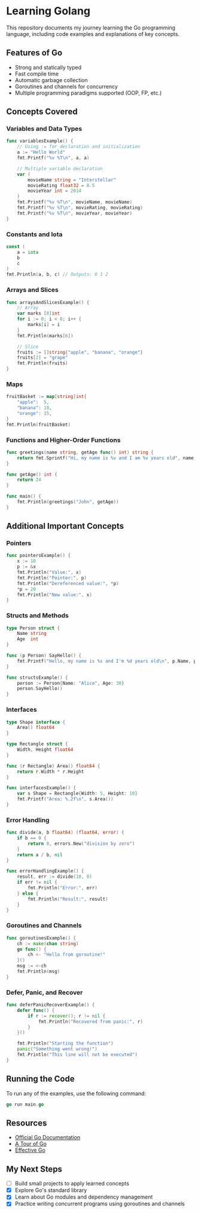 # Learning Golang

This repository documents my journey learning the Go programming language, including code examples and explanations of key concepts.

## Features of Go

- Strong and statically typed
- Fast compile time
- Automatic garbage collection
- Goroutines and channels for concurrency
- Multiple programming paradigms supported (OOP, FP, etc.)

## Concepts Covered

### Variables and Data Types

```go
func variablesExample() {
    // Using := for declaration and initialization
    a := "Hello World"
    fmt.Printf("%v %T\n", a, a)

    // Multiple variable declaration
    var (
        movieName string = "Interstellar"
        movieRating float32 = 8.5
        movieYear int = 2014
    )
    fmt.Printf("%v %T\n", movieName, movieName)
    fmt.Printf("%v %T\n", movieRating, movieRating)
    fmt.Printf("%v %T\n", movieYear, movieYear)
}
```

### Constants and Iota

```go
const (
    a = iota
    b
    c
)
fmt.Println(a, b, c) // Outputs: 0 1 2
```

### Arrays and Slices

```go
func arraysAndSlicesExample() {
    // Array
    var marks [8]int
    for i := 0; i < 8; i++ {
        marks[i] = i
    }
    fmt.Println(marks[6])

    // Slice
    fruits := []string{"apple", "banana", "orange"}
    fruits[2] = "grape"
    fmt.Println(fruits)
}
```

### Maps

```go
fruitBasket := map[string]int{
    "apple":  5,
    "banana": 10,
    "orange": 15,
}
fmt.Println(fruitBasket)
```

### Functions and Higher-Order Functions

```go
func greetings(name string, getAge func() int) string {
    return fmt.Sprintf("Hi, my name is %v and I am %v years old", name, getAge())
}

func getAge() int {
    return 24
}

func main() {
    fmt.Println(greetings("John", getAge))
}
```

## Additional Important Concepts

### Pointers

```go
func pointersExample() {
    x := 10
    p := &x
    fmt.Println("Value:", x)
    fmt.Println("Pointer:", p)
    fmt.Println("Dereferenced value:", *p)
    *p = 20
    fmt.Println("New value:", x)
}
```

### Structs and Methods

```go
type Person struct {
    Name string
    Age  int
}

func (p Person) SayHello() {
    fmt.Printf("Hello, my name is %s and I'm %d years old\n", p.Name, p.Age)
}

func structsExample() {
    person := Person{Name: "Alice", Age: 30}
    person.SayHello()
}
```

### Interfaces

```go
type Shape interface {
    Area() float64
}

type Rectangle struct {
    Width, Height float64
}

func (r Rectangle) Area() float64 {
    return r.Width * r.Height
}

func interfacesExample() {
    var s Shape = Rectangle{Width: 5, Height: 10}
    fmt.Printf("Area: %.2f\n", s.Area())
}
```

### Error Handling

```go
func divide(a, b float64) (float64, error) {
    if b == 0 {
        return 0, errors.New("division by zero")
    }
    return a / b, nil
}

func errorHandlingExample() {
    result, err := divide(10, 0)
    if err != nil {
        fmt.Println("Error:", err)
    } else {
        fmt.Println("Result:", result)
    }
}
```

### Goroutines and Channels

```go
func goroutinesExample() {
    ch := make(chan string)
    go func() {
        ch <- "Hello from goroutine!"
    }()
    msg := <-ch
    fmt.Println(msg)
}
```

### Defer, Panic, and Recover

```go
func deferPanicRecoverExample() {
    defer func() {
        if r := recover(); r != nil {
            fmt.Println("Recovered from panic:", r)
        }
    }()

    fmt.Println("Starting the function")
    panic("Something went wrong!")
    fmt.Println("This line will not be executed")
}
```

## Running the Code

To run any of the examples, use the following command:

```go
go run main.go
```

## Resources

- [Official Go Documentation](https://golang.org/doc/)
- [A Tour of Go](https://tour.golang.org/)
- [Effective Go](https://golang.org/doc/effective_go)

## My Next Steps

- [ ] Build small projects to apply learned concepts
- [x] Explore Go's standard library
- [x] Learn about Go modules and dependency management
- [x] Practice writing concurrent programs using goroutines and channels
